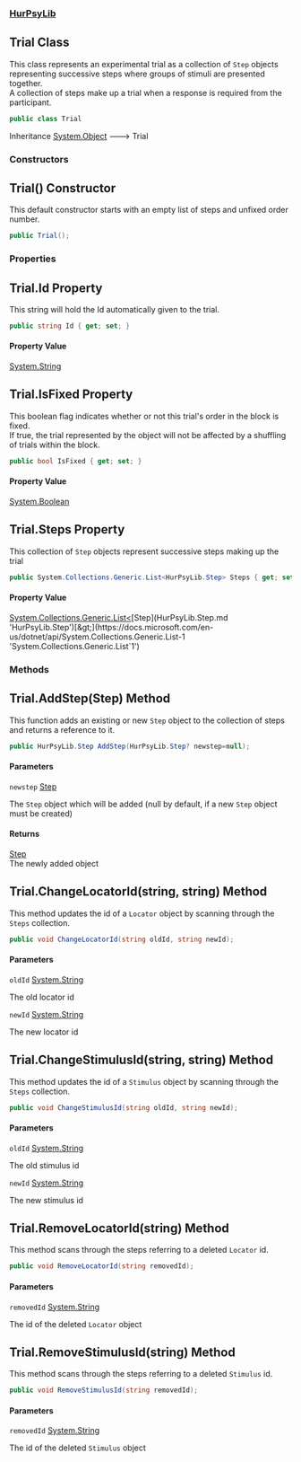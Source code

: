### [HurPsyLib](HurPsyLib.md 'HurPsyLib')

## Trial Class

This class represents an experimental trial as a collection of `Step` objects representing successive steps where groups of stimuli are presented together.  
A collection of steps make up a trial when a response is required from the participant.

```csharp
public class Trial
```

Inheritance [System.Object](https://docs.microsoft.com/en-us/dotnet/api/System.Object 'System.Object') &#129106; Trial
### Constructors

<a name='HurPsyLib.Trial.Trial()'></a>

## Trial() Constructor

This default constructor starts with an empty list of steps and unfixed order number.

```csharp
public Trial();
```
### Properties

<a name='HurPsyLib.Trial.Id'></a>

## Trial.Id Property

This string will hold the Id automatically given to the trial.

```csharp
public string Id { get; set; }
```

#### Property Value
[System.String](https://docs.microsoft.com/en-us/dotnet/api/System.String 'System.String')

<a name='HurPsyLib.Trial.IsFixed'></a>

## Trial.IsFixed Property

This boolean flag indicates whether or not this trial's order in the block is fixed.  
If true, the trial represented by the object will not be affected by a shuffling of trials within the block.

```csharp
public bool IsFixed { get; set; }
```

#### Property Value
[System.Boolean](https://docs.microsoft.com/en-us/dotnet/api/System.Boolean 'System.Boolean')

<a name='HurPsyLib.Trial.Steps'></a>

## Trial.Steps Property

This collection of `Step` objects represent successive steps making up the trial

```csharp
public System.Collections.Generic.List<HurPsyLib.Step> Steps { get; set; }
```

#### Property Value
[System.Collections.Generic.List&lt;](https://docs.microsoft.com/en-us/dotnet/api/System.Collections.Generic.List-1 'System.Collections.Generic.List`1')[Step](HurPsyLib.Step.md 'HurPsyLib.Step')[&gt;](https://docs.microsoft.com/en-us/dotnet/api/System.Collections.Generic.List-1 'System.Collections.Generic.List`1')
### Methods

<a name='HurPsyLib.Trial.AddStep(HurPsyLib.Step)'></a>

## Trial.AddStep(Step) Method

This function adds an existing or new `Step` object to the collection of steps and returns a reference to it.

```csharp
public HurPsyLib.Step AddStep(HurPsyLib.Step? newstep=null);
```
#### Parameters

<a name='HurPsyLib.Trial.AddStep(HurPsyLib.Step).newstep'></a>

`newstep` [Step](HurPsyLib.Step.md 'HurPsyLib.Step')

The `Step` object which will be added (null by default, if a new `Step` object must be created)

#### Returns
[Step](HurPsyLib.Step.md 'HurPsyLib.Step')  
The newly added object

<a name='HurPsyLib.Trial.ChangeLocatorId(string,string)'></a>

## Trial.ChangeLocatorId(string, string) Method

This method updates the id of a `Locator` object by scanning through the `Steps` collection.

```csharp
public void ChangeLocatorId(string oldId, string newId);
```
#### Parameters

<a name='HurPsyLib.Trial.ChangeLocatorId(string,string).oldId'></a>

`oldId` [System.String](https://docs.microsoft.com/en-us/dotnet/api/System.String 'System.String')

The old locator id

<a name='HurPsyLib.Trial.ChangeLocatorId(string,string).newId'></a>

`newId` [System.String](https://docs.microsoft.com/en-us/dotnet/api/System.String 'System.String')

The new locator id

<a name='HurPsyLib.Trial.ChangeStimulusId(string,string)'></a>

## Trial.ChangeStimulusId(string, string) Method

This method updates the id of a `Stimulus` object by scanning through the `Steps` collection.

```csharp
public void ChangeStimulusId(string oldId, string newId);
```
#### Parameters

<a name='HurPsyLib.Trial.ChangeStimulusId(string,string).oldId'></a>

`oldId` [System.String](https://docs.microsoft.com/en-us/dotnet/api/System.String 'System.String')

The old stimulus id

<a name='HurPsyLib.Trial.ChangeStimulusId(string,string).newId'></a>

`newId` [System.String](https://docs.microsoft.com/en-us/dotnet/api/System.String 'System.String')

The new stimulus id

<a name='HurPsyLib.Trial.RemoveLocatorId(string)'></a>

## Trial.RemoveLocatorId(string) Method

This method scans through the steps referring to a deleted `Locator` id.

```csharp
public void RemoveLocatorId(string removedId);
```
#### Parameters

<a name='HurPsyLib.Trial.RemoveLocatorId(string).removedId'></a>

`removedId` [System.String](https://docs.microsoft.com/en-us/dotnet/api/System.String 'System.String')

The id of the deleted `Locator` object

<a name='HurPsyLib.Trial.RemoveStimulusId(string)'></a>

## Trial.RemoveStimulusId(string) Method

This method scans through the steps referring to a deleted `Stimulus` id.

```csharp
public void RemoveStimulusId(string removedId);
```
#### Parameters

<a name='HurPsyLib.Trial.RemoveStimulusId(string).removedId'></a>

`removedId` [System.String](https://docs.microsoft.com/en-us/dotnet/api/System.String 'System.String')

The id of the deleted `Stimulus` object